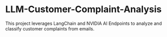 # LLM-Customer-Complaint-Analysis
This project leverages LangChain and NVIDIA AI Endpoints to analyze and classify customer complaints from emails.

